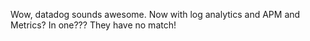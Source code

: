 Wow, datadog sounds awesome. Now with log analytics and APM and Metrics? In one??? They have no match!